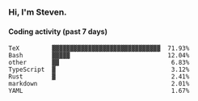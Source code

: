 ### Hi, I'm Steven.

#### Coding activity (past 7 days)
```
TeX         ▓▓▓▓▓▓▓▓▓▓▓▓▓▓▓▓▓▓▓▓▓▓▓▓▓▓▓▓▓▓  71.93%
Bash        ▓▓▓▓▓                           12.04%
other       ▓▓                               6.83%
TypeScript  ▓                                3.12%
Rust        ▓                                2.41%
markdown                                     2.01%
YAML                                         1.67%
```
